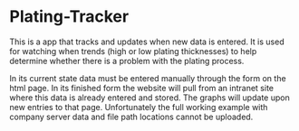 # Plating-Tracker

This is a app that tracks and updates when new data is entered.  It is used for watching when trends (high or low plating thicknesses) to help determine whether there is a problem with the plating process.  

In its current state data must be entered manually through the form on the html page.  In its finished form the website will pull from an intranet site where this data is already entered and stored.  The graphs will update upon new entries to that page.  Unfortunately the full working example with company server data and file path locations cannot be uploaded.
